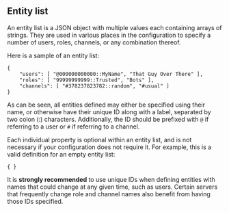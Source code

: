 ## Entity list

An entity list is a JSON object with multiple values each containing arrays of strings. They are used in various places in the configuration to specify a number of users, roles, channels, or any combination thereof.

Here is a sample of an entity list:
```
{
    "users": [ "@000000000000::MyName", "That Guy Over There" ],
    "roles": [ "99999999999::Trusted", "Bots" ],
    "channels": [ "#378237823782::random", "#usual" ]
}
```

As can be seen, all entities defined may either be specified using their name, or otherwise have their unique ID along with a label, separated by two colon (:) characters. Additionally, the ID should be prefixed with `@` if referring to a user or `#` if referring to a channel.

Each individual property is optional within an entity list, and is not necessary if your configuration does not require it. For example, this is a valid definition for an empty entity list:
```
{ }
```

It is **strongly recommended** to use unique IDs when defining entities with names that could change at any given time, such as users. Certain servers that frequently change role and channel names also benefit from having those IDs specified.